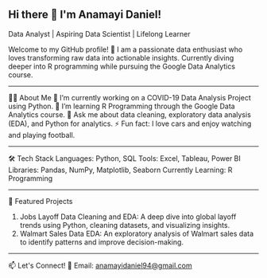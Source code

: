 ## Hi there 👋 I'm Anamayi Daniel!

Data Analyst | Aspiring Data Scientist | Lifelong Learner

Welcome to my GitHub profile! 🚀 I am a passionate data enthusiast who loves transforming raw data into actionable insights. Currently diving deeper into R programming while pursuing the Google Data Analytics course.

___________________________________________________________________________________________________________________________________________________________________________________________
👨‍💻 About Me
🔭 I’m currently working on a COVID-19 Data Analysis Project using Python.
🌱 I’m learning R Programming through the Google Data Analytics course.
💬 Ask me about data cleaning, exploratory data analysis (EDA), and Python for analytics.
⚡ Fun fact: I love cars and enjoy watching and playing football.
___________________________________________________________________________________________________________________________________________________________________________________________
🛠️ Tech Stack
Languages: Python, SQL
Tools: Excel, Tableau, Power BI
Libraries: Pandas, NumPy, Matplotlib, Seaborn
Currently Learning: R Programming
___________________________________________________________________________________________________________________________________________________________________________________________

🌟 Featured Projects
1. Jobs Layoff Data Cleaning and EDA: A deep dive into global layoff trends using Python, cleaning datasets, and visualizing insights.
2. Walmart Sales Data EDA: An exploratory analysis of Walmart sales data to identify patterns and improve decision-making.
___________________________________________________________________________________________________________________________________________________________________________________________
📫 Let's Connect!
📧 Email: anamayidaniel94@gmail.com

